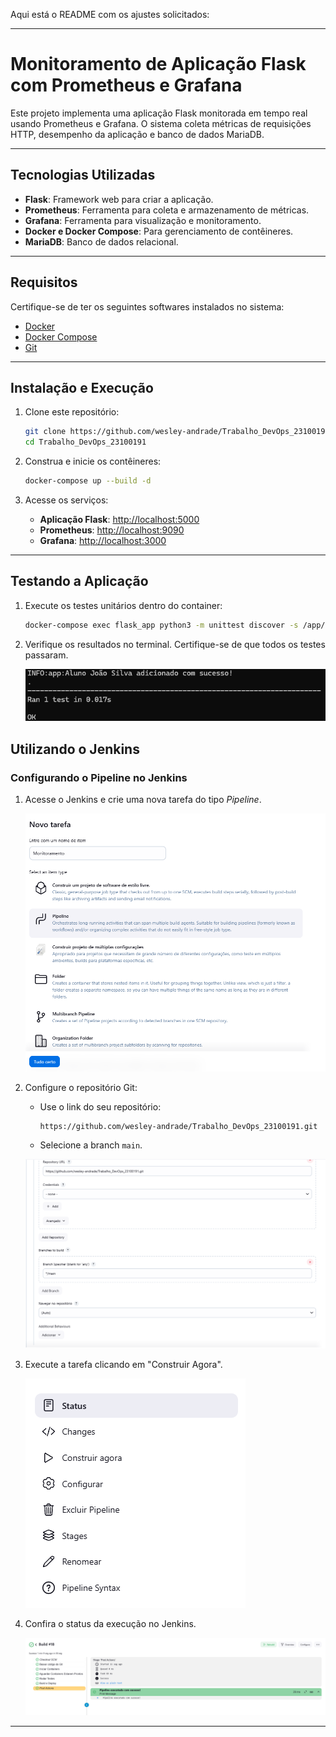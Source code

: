 Aqui está o README com os ajustes solicitados:

---

# **Monitoramento de Aplicação Flask com Prometheus e Grafana**

Este projeto implementa uma aplicação Flask monitorada em tempo real usando Prometheus e Grafana. O sistema coleta métricas de requisições HTTP, desempenho da aplicação e banco de dados MariaDB.

---

## **Tecnologias Utilizadas**

- **Flask**: Framework web para criar a aplicação.
- **Prometheus**: Ferramenta para coleta e armazenamento de métricas.
- **Grafana**: Ferramenta para visualização e monitoramento.
- **Docker e Docker Compose**: Para gerenciamento de contêineres.
- **MariaDB**: Banco de dados relacional.

---

## **Requisitos**

Certifique-se de ter os seguintes softwares instalados no sistema:

- [Docker](https://www.docker.com/)
- [Docker Compose](https://docs.docker.com/compose/)
- [Git](https://git-scm.com/)

---

## **Instalação e Execução**

1. Clone este repositório:

   ```bash
   git clone https://github.com/wesley-andrade/Trabalho_DevOps_23100191.git
   cd Trabalho_DevOps_23100191
   ```

2. Construa e inicie os contêineres:

   ```bash
   docker-compose up --build -d
   ```

3. Acesse os serviços:
   - **Aplicação Flask**: [http://localhost:5000](http://localhost:5000)
   - **Prometheus**: [http://localhost:9090](http://localhost:9090)
   - **Grafana**: [http://localhost:3000](http://localhost:3000)

---

## **Testando a Aplicação**

1. Execute os testes unitários dentro do container:

   ```bash
   docker-compose exec flask_app python3 -m unittest discover -s /app/tests -p "test_*.py"
   ```

2. Verifique os resultados no terminal. Certifique-se de que todos os testes passaram.

   ![Teste Unitário](imgs/teste.png)

## **Utilizando o Jenkins**

### Configurando o Pipeline no Jenkins

1. Acesse o Jenkins e crie uma nova tarefa do tipo _Pipeline_.

   ![Criar Tarefa](imgs/jenkins.png)

2. Configure o repositório Git:

   - Use o link do seu repositório:
     ```
     https://github.com/wesley-andrade/Trabalho_DevOps_23100191.git
     ```
   - Selecione a branch `main`.

   ![Configurar Git](imgs/jenkins2.png)

3. Execute a tarefa clicando em "Construir Agora".

   ![Executar](imgs/jenkins3.png)

4. Confira o status da execução no Jenkins.

   ![Status](imgs/jenkins4.png)

---
